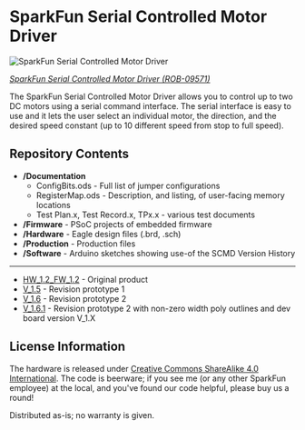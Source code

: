 SparkFun Serial Controlled Motor Driver
=======================================

![SparkFun Serial Controlled Motor Driver](https://cdn.sparkfun.com//assets/parts/3/3/5/3/09571-01b.jpg)

[*SparkFun Serial Controlled Motor Driver (ROB-09571)*](https://www.sparkfun.com/products/9571)

The SparkFun Serial Controlled Motor Driver allows you to control up to two DC motors using a serial command interface. 
The serial interface is easy to use and it lets the user select an individual motor, the direction, and the desired speed constant (up to 10 different speed from stop to full speed). 

Repository Contents
-------------------
* **/Documentation**
    * ConfigBits.ods - Full list of jumper configurations
    * RegisterMap.ods - Description, and listing, of user-facing memory locations
    * Test Plan.x, Test Record.x, TPx.x - various test documents
* **/Firmware** - PSoC projects of embedded firmware
* **/Hardware** - Eagle design files (.brd, .sch)
* **/Production** - Production files
* **/Software** - Arduino sketches showing use-of the SCMD
Version History
---------------
* [HW_1.2_FW_1.2](https://github.com/sparkfun/Serial_Controlled_Motor_Driver/tree/HW_1.2_FW_1.2) - Original product
* [V_1.5](https://github.com/sparkfun/Serial_Controlled_Motor_Driver/tree/V_1.5) - Revision prototype 1
* [V_1.6](https://github.com/sparkfun/Serial_Controlled_Motor_Driver/tree/V_1.6) - Revision prototype 2
* [V_1.6.1](https://github.com/sparkfun/Serial_Controlled_Motor_Driver/tree/V_1.6.1) - Revision prototype 2 with non-zero width poly outlines and dev board version V_1.X


License Information
-------------------
The hardware is released under [Creative Commons ShareAlike 4.0 International](https://creativecommons.org/licenses/by-sa/4.0/).
The code is beerware; if you see me (or any other SparkFun employee) at the local, and you've found our code helpful, please buy us a round!

Distributed as-is; no warranty is given.